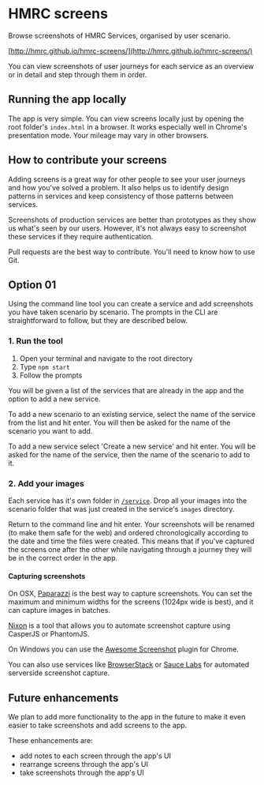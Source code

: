 HMRC screens
================

Browse screenshots of HMRC Services, organised by user scenario.

[http://hmrc.github.io/hmrc-screens/](http://hmrc.github.io/hmrc-screens/)

You can view screenshots of user journeys for each service as an overview or in detail and step through them in order.

## Running the app locally

The app is very simple. You can view screens locally just by opening the root folder's `index.html` in a browser. It works especially well in Chrome's presentation mode. Your mileage may vary in other browsers.

## How to contribute your screens

Adding screens is a great way for other people to see your user journeys and how you've solved a problem. It also helps us to identify design patterns in services and keep consistency of those patterns between services. 

Screenshots of production services are better than prototypes as they show us what's seen by our users. However, it's not always easy to screenshot these services if they require authentication.

Pull requests are the best way to contribute. You'll need to know how to use Git.

## Option 01

Using the command line tool you can create a service and add screenshots you have taken scenario by scenario. The prompts in the CLI are straightforward to follow, but they are described below.

### 1. Run the tool

1. Open your terminal and navigate to the root directory
2. Type `npm start`
3. Follow the prompts

You will be given a list of the services that are already in the app and the option to add a new service.

To add a new scenario to an existing service, select the name of the service from the list and hit enter. You will then be asked for the name of the scenario you want to add.

To add a new service select 'Create a new service' and hit enter. You will be asked for the name of the service, then the name of the scenario to add to it.

### 2. Add your images

Each service has it's own folder in [`/service`](https://github.com/hmrc/hmrc-screens/tree/gh-pages/service). Drop all your images into the scenario folder that was just created in the service's `images` directory.

Return to the command line and hit enter. Your screenshots will be renamed (to make them safe for the web) and ordered chronologically according to the date and time the files were created. This means that if you've captured the screens one after the other while navigating through a journey they will be in the correct order in the app.

#### Capturing screenshots

On OSX, [Paparazzi](https://derailer.org/paparazzi/) is the best way to capture screenshots. You can set the maximum and minimum widths for the screens (1024px wide is best), and it can capture images in batches.

[Nixon](https://github.com/joelanman/nixon) is a tool that allows you to automate screenshot capture using CasperJS or PhantomJS.

On Windows you can use the [Awesome Screenshot](https://chrome.google.com/webstore/detail/awesome-screenshot-captur/alelhddbbhepgpmgidjdcjakblofbmce?hl=en) plugin for Chrome.

You can also use services like [BrowserStack](http://www.browserstack.com/) or [Sauce Labs](https://saucelabs.com/) for automated serverside screenshot capture.

## Future enhancements

We plan to add more functionality to the app in the future to make it even easier to take screenshots and add screens to the app. 

These enhancements are:

* add notes to each screen through the app's UI
* rearrange screens through the app's UI
* take screenshots through the app's UI
